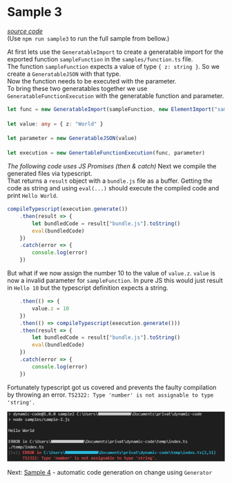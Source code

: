 # Sample 3

[*source code*](samples/sample-3.ts)  
(Use `npm run sample3` to run the full sample from bellow.)   

At first lets use the `GeneratableImport` to create a generatable import for the exported function `sampleFunction` in the `samples/function.ts` file.  
The function `sampleFunction` expects a value of type `{ z: string }`. So we create a `GeneratableJSON` with that type.  
Now the function needs to be executed with the parameter.  
To bring these two generatables together we use `GeneratableFunctionExecution` with the generatable function and parameter.

```typescript
let func = new GeneratableImport(sampleFunction, new ElementImport("sampleFunction", "samples/function"))

let value: any = { z: "World" }

let parameter = new GeneratableJSON(value)

let execution = new GenertableFunctionExecution(func, parameter)
```

*The following code uses JS Promises (then & catch)*
Next we compile the generated files via typescript.  
That returns a `result` object with a `bundle.js` file as a buffer.
Getting the code as string and using `eval(...)` should execute the compiled code and print `Hello World`.

```typescript
compileTypescript(execution.generate())
    .then(result => {
        let bundledCode = result["bundle.js"].toString()
        eval(bundledCode)
    })
    .catch(error => {
        console.log(error)
    })
```

But what if we now assign the number 10 to the value of `value.z`. `value` is now a invalid parameter for `sampleFunction`.
In pure JS this would just result in `Hello 10` but the typescript definition expects a string.

```typescript
    .then(() => {
        value.z = 10
    })
    .then(() => compileTypescript(execution.generate()))
    .then(result => {
        let bundledCode = result["bundle.js"].toString()
        eval(bundledCode)
    })
    .catch(error => {
        console.log(error)
    })
```

Fortunately typescript got us covered and prevents the faulty compilation by throwing an error.
`TS2322: Type 'number' is not assignable to type 'string'.`

![image of typescript error](sample-3-image.png)

Next: [Sample 4](sample-4.md) - automatic code generation on change using `Generator`